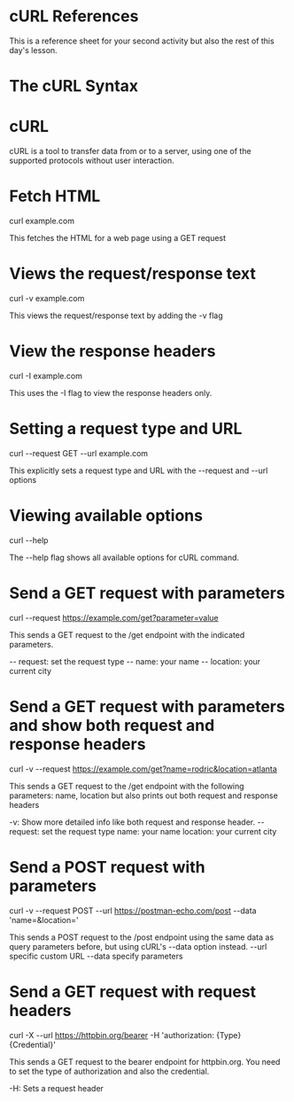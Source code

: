 # cURL References
This is a reference sheet for your second activity but also the rest of this day's lesson.

# The cURL Syntax
# cURL
cURL is a tool to transfer data from or to a server, using one of the supported protocols without user interaction.

# Fetch HTML
curl example.com

This fetches the HTML for a web page using a GET request

# Views the request/response text
curl -v example.com

This views the request/response text by adding the -v flag

# View the response headers
curl -I example.com

This uses the -I flag to view the response headers only.

# Setting a request type and URL
curl --request GET --url example.com

This explicitly sets a request type and URL with the --request and --url options

# Viewing available options
curl --help

The --help flag shows all available options for cURL command.

# Send a GET request with parameters
curl --request https://example.com/get?parameter=value

This sends a GET request to the /get endpoint with the indicated parameters.

-- request: set the request type
-- name: your name
-- location: your current city

# Send a GET request with parameters and show both request and response headers
curl -v --request https://example.com/get?name=rodric&location=atlanta

This sends a GET request to the /get endpoint with the following parameters: name, location but also prints out both request and response headers

-v: Show more detailed info like both request and response header.
--request: set the request type
name: your name
location: your current city

# Send a POST request with parameters
curl -v --request POST --url https://postman-echo.com/post --data 'name=<yourname>&location=<yourlocation>'

This sends a POST request to the /post endpoint using the same data as query parameters before, but using cURL's --data option instead.
--url specific custom URL
--data specify parameters

# Send a GET request with request headers
curl -X --url https://httpbin.org/bearer -H 'authorization: {Type} {Credential}'

This sends a GET request to the bearer endpoint for httpbin.org. You need to set the type of authorization and also the credential.

-H: Sets a request header
